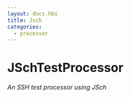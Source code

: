 ```yaml
---
layout: docs.hbs
title: Jsch
categories:
  - processor
---
```

# JSchTestProcessor
*An SSH test processor using JSch*
